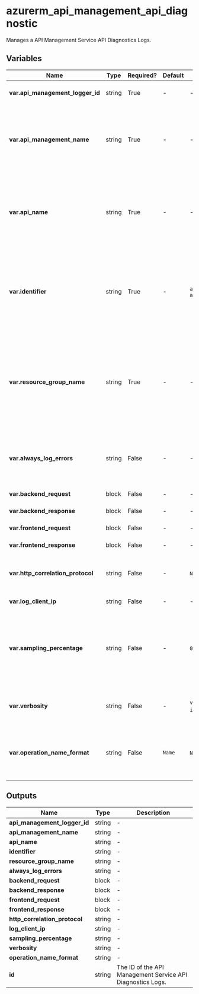 # azurerm_api_management_api_diagnostic

Manages a API Management Service API Diagnostics Logs.

## Variables

| Name | Type | Required? | Default  | possible values | Description |
| ---- | ---- | --------- | -------- | ----------- | ----------- |
| **var.api_management_logger_id** | string | True | -  |  -  | The ID (name) of the Diagnostics Logger. | 
| **var.api_management_name** | string | True | -  |  -  | The name of the API Management Service instance. Changing this forces a new API Management Service API Diagnostics Logs to be created. | 
| **var.api_name** | string | True | -  |  -  | The name of the API on which to configure the Diagnostics Logs. Changing this forces a new API Management Service API Diagnostics Logs to be created. | 
| **var.identifier** | string | True | -  |  `applicationinsights`, `azuremonitor`  | Identifier of the Diagnostics Logs. Possible values are `applicationinsights` and `azuremonitor`. Changing this forces a new API Management Service API Diagnostics Logs to be created. | 
| **var.resource_group_name** | string | True | -  |  -  | The name of the Resource Group where the API Management Service API Diagnostics Logs should exist. Changing this forces a new API Management Service API Diagnostics Logs to be created. | 
| **var.always_log_errors** | string | False | -  |  -  | Always log errors. Send telemetry if there is an erroneous condition, regardless of sampling settings. | 
| **var.backend_request** | block | False | -  |  -  | A `backend_request` block. | 
| **var.backend_response** | block | False | -  |  -  | A `backend_response` block. | 
| **var.frontend_request** | block | False | -  |  -  | A `frontend_request` block. | 
| **var.frontend_response** | block | False | -  |  -  | A `frontend_response` block. | 
| **var.http_correlation_protocol** | string | False | -  |  `None`, `Legacy`, `W3C`  | The HTTP Correlation Protocol to use. Possible values are `None`, `Legacy` or `W3C`. | 
| **var.log_client_ip** | string | False | -  |  -  | Log client IP address. | 
| **var.sampling_percentage** | string | False | -  |  `0.0`, `100.0`  | Sampling (%). For high traffic APIs, please read this [documentation](https://docs.microsoft.com/azure/api-management/api-management-howto-app-insights#performance-implications-and-log-sampling) to understand performance implications and log sampling. Valid values are between `0.0` and `100.0`. | 
| **var.verbosity** | string | False | -  |  `verbose`, `information`, `error`  | Logging verbosity. Possible values are `verbose`, `information` or `error`. | 
| **var.operation_name_format** | string | False | `Name`  |  `Name`, `Url`  | The format of the Operation Name for Application Insights telemetries. Possible values are `Name`, and `Url`. Defaults to `Name`. | 



## Outputs

| Name | Type | Description |
| ---- | ---- | --------- | 
| **api_management_logger_id** | string  | - | 
| **api_management_name** | string  | - | 
| **api_name** | string  | - | 
| **identifier** | string  | - | 
| **resource_group_name** | string  | - | 
| **always_log_errors** | string  | - | 
| **backend_request** | block  | - | 
| **backend_response** | block  | - | 
| **frontend_request** | block  | - | 
| **frontend_response** | block  | - | 
| **http_correlation_protocol** | string  | - | 
| **log_client_ip** | string  | - | 
| **sampling_percentage** | string  | - | 
| **verbosity** | string  | - | 
| **operation_name_format** | string  | - | 
| **id** | string  | The ID of the API Management Service API Diagnostics Logs. | 